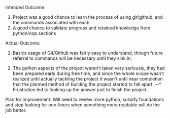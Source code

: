 Intended Outcome:
1. Project was a good chance to learn the process of using git/github, and the commands associated with each.
2. A good chance to validate progress and retained knowledge from python/oop sections

Actual Outcome:
1. Basics usage of Git/Github was fairly easy to understand, though future referral to commands will be necessary until they sink in.

2. The python aspects of the project weren't taken very seriously, they had been prepared early during free time, and since the whole scope wasn't realized until actually tackling the project it wasn't until near completion that the planned method of building the project started to fall apart.
    --* Frustration led to looking up the answer just to finish the project.  

Plan for improvement:
Will need to review more python, solidify foundations and stop looking for one-liners when something more readable will do the job better.